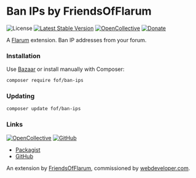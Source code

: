 # Ban IPs by FriendsOfFlarum

![License](https://img.shields.io/badge/license-MIT-blue.svg) [![Latest Stable Version](https://img.shields.io/packagist/v/fof/ban-ips.svg)](https://packagist.org/packages/fof/ban-ips) [![OpenCollective](https://img.shields.io/badge/opencollective-fof-blue.svg)](https://opencollective.com/fof/donate) [![Donate](https://img.shields.io/badge/donate-datitisev-important.svg)](https://datitisev.me/donate)

A [Flarum](http://flarum.org) extension. Ban IP addresses from your forum.

### Installation

Use [Bazaar](https://discuss.flarum.org/d/5151-flagrow-bazaar-the-extension-marketplace) or install manually with Composer:

```sh
composer require fof/ban-ips
```

### Updating

```sh
composer update fof/ban-ips
```

### Links

[![OpenCollective](https://img.shields.io/badge/donate-friendsofflarum-44AEE5?style=for-the-badge&logo=open-collective)](https://opencollective.com/fof/donate) [![GitHub](https://img.shields.io/badge/donate-datitisev-ea4aaa?style=for-the-badge&logo=github)](https://datitisev.me/donate/github)

- [Packagist](https://packagist.org/packages/fof/ban-ips)
- [GitHub](https://github.com/FriendsOfFlarum/ban-ips)

An extension by [FriendsOfFlarum](https://github.com/FriendsOfFlarum), commissioned by [webdeveloper.com](https://webdeveloper.com).
